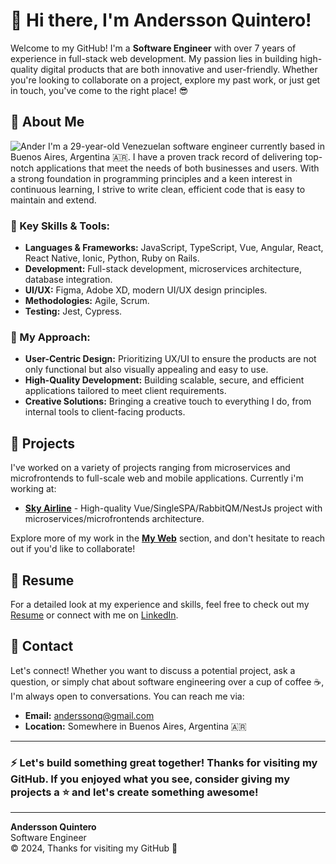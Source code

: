 # 👋 Hi there, I'm **Andersson Quintero**!

Welcome to my GitHub! I'm a **Software Engineer** with over 7 years of experience in full-stack web development. My passion lies in building high-quality digital products that are both innovative and user-friendly. Whether you're looking to collaborate on a project, explore my past work, or just get in touch, you've come to the right place! 😎

## 🚀 About Me
![Ander](https://drive.usercontent.google.com/download?id=1x1GWO7UZQqYdriCCmQ38OYTZPdO8QvDD&authuser=0|width=300)
I'm a 29-year-old Venezuelan software engineer currently based in Buenos Aires, Argentina 🇦🇷. I have a proven track record of delivering top-notch applications that meet the needs of both businesses and users. With a strong foundation in programming principles and a keen interest in continuous learning, I strive to write clean, efficient code that is easy to maintain and extend.

### 🔑 Key Skills & Tools:
- **Languages & Frameworks:** JavaScript, TypeScript, Vue, Angular, React, React Native, Ionic, Python, Ruby on Rails.
- **Development:** Full-stack development, microservices architecture, database integration.
- **UI/UX:** Figma, Adobe XD, modern UI/UX design principles.
- **Methodologies:** Agile, Scrum.
- **Testing:** Jest, Cypress.

### 🎯 My Approach:
- **User-Centric Design:** Prioritizing UX/UI to ensure the products are not only functional but also visually appealing and easy to use.
- **High-Quality Development:** Building scalable, secure, and efficient applications tailored to meet client requirements.
- **Creative Solutions:** Bringing a creative touch to everything I do, from internal tools to client-facing products.

## 🌟 Projects

I've worked on a variety of projects ranging from microservices and microfrontends to full-scale web and mobile applications. Currently i'm working at:

- **[Sky Airline](https://www.skyairline.com/chile)** - High-quality Vue/SingleSPA/RabbitQM/NestJs project with microservices/microfrontends architecture.

Explore more of my work in the **[My Web](https://andersoftware.com)** section, and don't hesitate to reach out if you'd like to collaborate!

## 📄 Resume

For a detailed look at my experience and skills, feel free to check out my [Resume](https://docs.google.com/document/d/1qGb1c6BrX4Ihivz1jAmGLllw-YT5ug9f97Q_Trzdx8k) or connect with me on [LinkedIn](https://www.linkedin.com/in/ander-developer/).

## 💬 Contact

Let's connect! Whether you want to discuss a potential project, ask a question, or simply chat about software engineering over a cup of coffee ☕, I'm always open to conversations. You can reach me via:

- **Email:** anderssonq@gmail.com
- **Location:** Somewhere in Buenos Aires, Argentina 🇦🇷

---

### ⚡ Let's build something great together! Thanks for visiting my GitHub. If you enjoyed what you see, consider giving my projects a ⭐ and let's create something awesome!

---

**Andersson Quintero**  
Software Engineer  
© 2024, Thanks for visiting my GitHub 🫶

